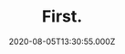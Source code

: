 ---
date: 2020-08-05T13:30:55.000Z
title: First.
latitude: 52.142246
longitude: 1.266339
url: http://www.firstcoffeeshop.co.uk
category: checkin
---